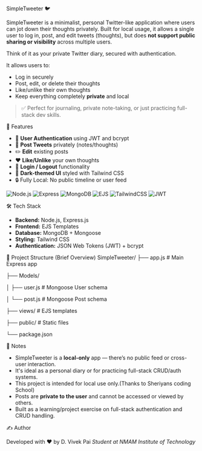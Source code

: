  SimpleTweeter 🐦

SimpleTweeter is a minimalist, personal Twitter-like application where users can jot down their thoughts privately. Built for local usage, it allows a single user to log in, post, and edit tweets (thoughts), but does **not support public sharing or visibility** across multiple users.

Think of it as your private Twitter diary, secured with authentication.

It allows users to:
- Log in securely
- Post, edit, or delete their thoughts
- Like/unlike their own thoughts
- Keep everything completely **private** and local

> ✅ Perfect for journaling, private note-taking, or just practicing full-stack dev skills.

🚀 Features

- 🔐 **User Authentication** using JWT and bcrypt
- 📝 **Post Tweets** privately (notes/thoughts)
- ✏️ **Edit** existing posts
- ❤️ **Like/Unlike** your own thoughts
- 👤 **Login / Logout** functionality
- 🌙 **Dark-themed UI** styled with Tailwind CSS
- 🔒 Fully Local: No public timeline or user feed

![Node.js](https://img.shields.io/badge/Backend-Node.js-brightgreen?logo=node.js)
![Express](https://img.shields.io/badge/Framework-Express.js-lightgrey?logo=express)
![MongoDB](https://img.shields.io/badge/Database-MongoDB-green?logo=mongodb)
![EJS](https://img.shields.io/badge/View-EJS-blue?logo=ejs)
![TailwindCSS](https://img.shields.io/badge/Styling-TailwindCSS-blueviolet?logo=tailwindcss)
![JWT](https://img.shields.io/badge/Auth-JWT-orange?logo=jsonwebtokens)

🛠️ Tech Stack

- **Backend:** Node.js, Express.js
- **Frontend:** EJS Templates
- **Database:** MongoDB + Mongoose
- **Styling:** Tailwind CSS
- **Authentication:** JSON Web Tokens (JWT) + bcrypt


📂 Project Structure (Brief Overview)
SimpleTweeter/
├── app.js # Main Express app

├── Models/

│ ├── user.js # Mongoose User schema

│ └── post.js # Mongoose Post schema

├── views/ # EJS templates

├── public/ # Static files

└── package.json


📌 Notes
- SimpleTweeter is a **local-only** app — there’s no public feed or cross-user interaction.  
- It's ideal as a personal diary or for practicing full-stack CRUD/auth systems.
- This project is intended for local use only.(Thanks to Sheriyans coding School)
- Posts are **private to the user** and cannot be accessed or viewed by others.
- Built as a learning/project exercise on full-stack authentication and CRUD handling.


✍️ Author

Developed with ❤️ by D. Vivek Pai
*Student at NMAM Institute of Technology*

